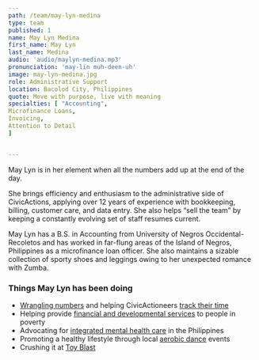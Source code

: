 ```yaml
---
path: /team/may-lyn-medina
type: team
published: 1
name: May Lyn Medina
first_name: May Lyn
last_name: Medina
audio: 'audio/maylyn-medina.mp3'
pronunciation: 'may-lin muh-deen-uh'
image: may-lyn-medina.jpg
role: Administrative Support
location: Bacolod City, Philippines
quote: Move with purpose, live with meaning
specialties: [ "Accounting",
Microfinance Loans,
Invoicing,
Attention to Detail
]


---
```


May Lyn is in her element when all the numbers add up at the end of the day.

She brings efficiency and enthusiasm to the administrative side of CivicActions, applying over 12 years of experience with bookkeeping, billing, customer care, and data entry. She also helps “sell the team” by keeping a constantly evolving set of staff resumes current.

May Lyn has a B.S. in Accounting from University of Negros Occidental-Recoletos and has worked in far-flung areas of the Island of Negros, Philippines as a microfinance loan officer. She also maintains a sizable collection of sporty shoes and leggings owing to her unexpected romance with Zumba.


### Things May Lyn has been doing
* [Wrangling numbers](https://quickbooks.intuit.com/) and helping CivicActioneers [track their time](https://www.getharvest.com/)
* Helping provide [financial and developmental services](https://nwtf.org.ph/) to people in poverty
* Advocating for [integrated mental health care](http://www.officialgazette.gov.ph/2018/06/20/republic-act-no-11036/) in the Philippines
* Promoting a healthy lifestyle through local [aerobic dance](http://www.sunstar.com.ph/article/403638) events
* Crushing it at [Toy Blast](https://www.facebook.com/toyblast/)




